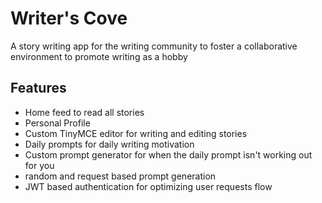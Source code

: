 # Writer's Cove
A story writing app for the writing community to foster a collaborative environment to promote writing as a hobby

## Features
- Home feed to read all stories 
- Personal Profile
- Custom TinyMCE editor for writing and editing stories
- Daily prompts for daily writing motivation
- Custom prompt generator for when the daily prompt isn't working out for you
- random and request based prompt generation
- JWT based authentication for optimizing user requests flow
